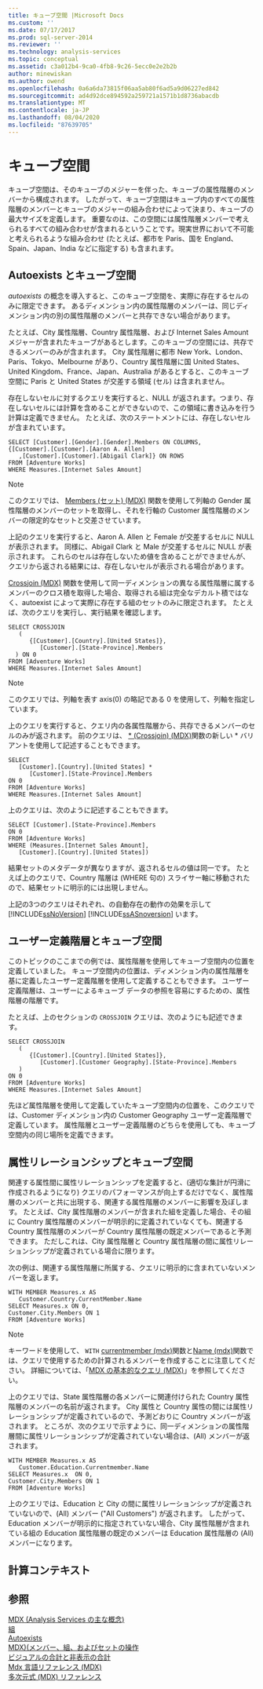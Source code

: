 ```yaml
---
title: キューブ空間 |Microsoft Docs
ms.custom: ''
ms.date: 07/17/2017
ms.prod: sql-server-2014
ms.reviewer: ''
ms.technology: analysis-services
ms.topic: conceptual
ms.assetid: c3a012b4-9ca0-4fb8-9c26-5ecc0e2e2b2b
author: minewiskan
ms.author: owend
ms.openlocfilehash: 0a6a6da73815f06aa5ab80f6ad5a9d06227ed842
ms.sourcegitcommit: ad4d92dce894592a259721a1571b1d8736abacdb
ms.translationtype: MT
ms.contentlocale: ja-JP
ms.lasthandoff: 08/04/2020
ms.locfileid: "87639705"
---
```

# <a name="cube-space"></a>キューブ空間
  キューブ空間は、そのキューブのメジャーを伴った、キューブの属性階層のメンバーから構成されます。 したがって、キューブ空間はキューブ内のすべての属性階層のメンバーとキューブのメジャーの組み合わせによって決まり、キューブの最大サイズを定義します。 重要なのは、この空間には属性階層メンバーで考えられるすべての組み合わせが含まれるということです。現実世界において不可能と考えられるような組み合わせ (たとえば、都市を Paris、国を England、Spain、Japan、India などに指定する) も含まれます。  
  
## <a name="autoexists-and-cube-space"></a>Autoexists とキューブ空間  
 *autoexists* の概念を導入すると、このキューブ空間を、実際に存在するセルのみに限定できます。 あるディメンション内の属性階層のメンバーは、同じディメンション内の別の属性階層のメンバーと共存できない場合があります。  
  
 たとえば、City 属性階層、Country 属性階層、および Internet Sales Amount メジャーが含まれたキューブがあるとします。このキューブの空間には、共存できるメンバーのみが含まれます。 City 属性階層に都市 New York、London、Paris、Tokyo、Melbourne があり、Country 属性階層に国 United States、United Kingdom、France、Japan、Australia があるとすると、このキューブ空間に Paris と United States が交差する領域 (セル) は含まれません。  
  
 存在しないセルに対するクエリを実行すると、NULL が返されます。つまり、存在しないセルには計算を含めることができないので、この領域に書き込みを行う計算は定義できません。 たとえば、次のステートメントには、存在しないセルが含まれています。  
  
```  
SELECT [Customer].[Gender].[Gender].Members ON COLUMNS,  
{[Customer].[Customer].[Aaron A. Allen]  
   ,[Customer].[Customer].[Abigail Clark]} ON ROWS   
FROM [Adventure Works]  
WHERE Measures.[Internet Sales Amount]  
```  
  
> [!NOTE]  
>  このクエリでは、 [Members (セット) (MDX)](/sql/mdx/members-set-mdx) 関数を使用して列軸の Gender 属性階層のメンバーのセットを取得し、それを行軸の Customer 属性階層のメンバーの限定的なセットと交差させています。  
  
 上記のクエリを実行すると、Aaron A. Allen と Female が交差するセルに NULL が表示されます。 同様に、Abigail Clark と Male が交差するセルに NULL が表示されます。 これらのセルは存在しないため値を含めることができませんが、クエリから返される結果には、存在しないセルが表示される場合があります。  
  
 [Crossjoin (MDX)](/sql/mdx/crossjoin-mdx) 関数を使用して同一ディメンションの異なる属性階層に属するメンバーのクロス積を取得した場合、取得される組は完全なデカルト積ではなく、autoexist によって実際に存在する組のセットのみに限定されます。 たとえば、次のクエリを実行し、実行結果を確認します。  
  
```  
SELECT CROSSJOIN  
   (  
      {[Customer].[Country].[United States]},  
         [Customer].[State-Province].Members  
  ) ON 0   
FROM [Adventure Works]  
WHERE Measures.[Internet Sales Amount]  
```  
  
> [!NOTE]  
>  このクエリでは、列軸を表す axis(0) の略記である 0 を使用して、列軸を指定しています。  
  
 上のクエリを実行すると、クエリ内の各属性階層から、共存できるメンバーのセルのみが返されます。 前のクエリは、 [ \* (Crossjoin) (MDX)](/sql/mdx/crossjoin-mdx)関数の新しい * バリアントを使用して記述することもできます。  
  
```  
SELECT   
   [Customer].[Country].[United States] *   
      [Customer].[State-Province].Members  
ON 0   
FROM [Adventure Works]  
WHERE Measures.[Internet Sales Amount]  
```  
  
 上のクエリは、次のように記述することもできます。  
  
```  
SELECT [Customer].[State-Province].Members  
ON 0   
FROM [Adventure Works]  
WHERE (Measures.[Internet Sales Amount],  
   [Customer].[Country].[United States])  
```  
  
 結果セットのメタデータが異なりますが、返されるセルの値は同一です。 たとえば上のクエリで、Country 階層は (WHERE 句の) スライサー軸に移動されたので、結果セットに明示的には出現しません。  
  
 上記の3つのクエリはそれぞれ、の自動存在の動作の効果を示して [!INCLUDE[ssNoVersion](../../../includes/ssnoversion-md.md)] [!INCLUDE[ssASnoversion](../../../includes/ssasnoversion-md.md)] います。  
  
## <a name="user-defined-hierarchies-and-cube-space"></a>ユーザー定義階層とキューブ空間  
 このトピックのここまでの例では、属性階層を使用してキューブ空間内の位置を定義していました。 キューブ空間内の位置は、ディメンション内の属性階層を基に定義したユーザー定義階層を使用して定義することもできます。 ユーザー定義階層は、ユーザーによるキューブ データの参照を容易にするための、属性階層の階層です。  
  
 たとえば、上のセクションの `CROSSJOIN` クエリは、次のようにも記述できます。  
  
```  
SELECT CROSSJOIN  
   (  
      {[Customer].[Country].[United States]},  
         [Customer].[Customer Geography].[State-Province].Members  
   )   
ON 0   
FROM [Adventure Works]  
WHERE Measures.[Internet Sales Amount]  
```  
  
 先ほど属性階層を使用して定義していたキューブ空間内の位置を、このクエリでは、Customer ディメンション内の Customer Geography ユーザー定義階層で定義しています。 属性階層とユーザー定義階層のどちらを使用しても、キューブ空間内の同じ場所を定義できます。  
  
##  <a name="attribute-relationships-and-cube-space"></a><a name="AttribRelationships"></a>属性リレーションシップとキューブ空間  
 関連する属性間に属性リレーションシップを定義すると、(適切な集計が円滑に作成されるようになり) クエリのパフォーマンスが向上するだけでなく、属性階層のメンバーと共に出現する、関連する属性階層のメンバーに影響を及ぼします。 たとえば、City 属性階層のメンバーが含まれた組を定義した場合、その組に Country 属性階層のメンバーが明示的に定義されていなくても、関連する Country 属性階層のメンバーが Country 属性階層の既定メンバーであると予測できます。 ただしこれは、City 属性階層と Country 属性階層の間に属性リレーションシップが定義されている場合に限ります。  
  
 次の例は、関連する属性階層に所属する、クエリに明示的に含まれていないメンバーを返します。  
  
```  
WITH MEMBER Measures.x AS   
   Customer.Country.CurrentMember.Name  
SELECT Measures.x ON 0,  
Customer.City.Members ON 1  
FROM [Adventure Works]  
```  
  
> [!NOTE]  
>  キーワードを使用して、 `WITH` [currentmember (mdx)](/sql/mdx/current-mdx)関数と[Name (mdx)](/sql/mdx/members-string-mdx)関数では、クエリで使用するための計算されるメンバーを作成することに注意してください。 詳細については、「[MDX の基本的なクエリ &#40;MDX&#41;](mdx-query-the-basic-query.md)」を参照してください。  
  
 上のクエリでは、State 属性階層の各メンバーに関連付けられた Country 属性階層のメンバーの名前が返されます。 City 属性と Country 属性の間には属性リレーションシップが定義されているので、予測どおりに Country メンバーが返されます。 ところが、次のクエリで示すように、同一ディメンションの属性階層間に属性リレーションシップが定義されていない場合は、(All) メンバーが返されます。  
  
```  
WITH MEMBER Measures.x AS   
   Customer.Education.Currentmember.Name  
SELECT Measures.x  ON 0,   
Customer.City.Members ON 1  
FROM [Adventure Works]  
```  
  
 上のクエリでは、Education と City の間に属性リレーションシップが定義されていないので、(All) メンバー ("All Customers") が返されます。 したがって、Education メンバーが明示的に指定されていない場合、City 属性階層が含まれている組の Education 属性階層の既定のメンバーは Education 属性階層の (All) メンバーになります。  
  
## <a name="calculation-context"></a>計算コンテキスト  
  
## <a name="see-also"></a>参照  
 [MDX &#40;Analysis Services の主な概念&#41;](../key-concepts-in-mdx-analysis-services.md)   
 [組](tuples.md)   
 [Autoexists](autoexists.md)   
 [MDX&#41;&#40;メンバー、組、およびセットの操作](working-with-members-tuples-and-sets-mdx.md)   
 [ビジュアルの合計と非表示の合計](visual-totals-and-non-visual-totals.md)   
 [Mdx 言語リファレンス &#40;MDX&#41;](/sql/mdx/mdx-language-reference-mdx)   
 [多次元式 &#40;MDX&#41; リファレンス](/sql/mdx/multidimensional-expressions-mdx-reference)  
  
  

